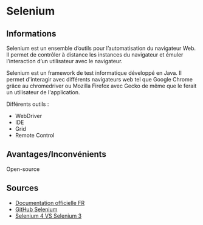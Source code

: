 # Selenium

## Informations

Selenium est un ensemble d’outils pour l’automatisation du navigateur Web. Il permet de contrôler à distance les instances du navigateur et émuler l’interaction d’un utilisateur avec le navigateur.

Selenium est un framework de test informatique développé en Java. Il permet d'interagir avec différents navigateurs web tel que Google Chrome grâce au chromedriver ou Mozilla Firefox avec Gecko de même que le ferait un utilisateur de l'application.

Différents outils :
* WebDriver
* IDE
* Grid
* Remote Control

## Avantages/Inconvénients

Open-source
## Sources
* [Documentation officielle FR](https://www.selenium.dev/documentation/fr/)
* [GitHub Selenium](https://github.com/SeleniumHQ/selenium)
* [Selenium 4 VS Selenium 3](https://www.all4test.fr/blog-du-testeur/selenium-4-vs-selenium-3/)
